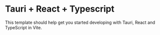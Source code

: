 # Tauri + React + Typescript

This template should help get you started developing with Tauri, React and TypeScript in Vite.
